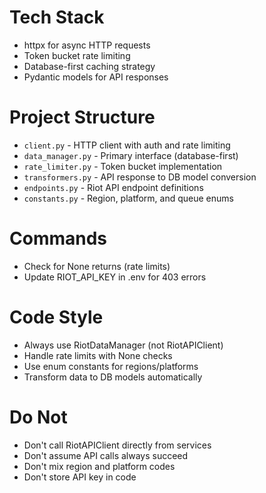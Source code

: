 # Tech Stack

- httpx for async HTTP requests
- Token bucket rate limiting
- Database-first caching strategy
- Pydantic models for API responses

# Project Structure

- `client.py` - HTTP client with auth and rate limiting
- `data_manager.py` - Primary interface (database-first)
- `rate_limiter.py` - Token bucket implementation
- `transformers.py` - API response to DB model conversion
- `endpoints.py` - Riot API endpoint definitions
- `constants.py` - Region, platform, and queue enums

# Commands

- Check for None returns (rate limits)
- Update RIOT_API_KEY in .env for 403 errors

# Code Style

- Always use RiotDataManager (not RiotAPIClient)
- Handle rate limits with None checks
- Use enum constants for regions/platforms
- Transform data to DB models automatically

# Do Not

- Don't call RiotAPIClient directly from services
- Don't assume API calls always succeed
- Don't mix region and platform codes
- Don't store API key in code
